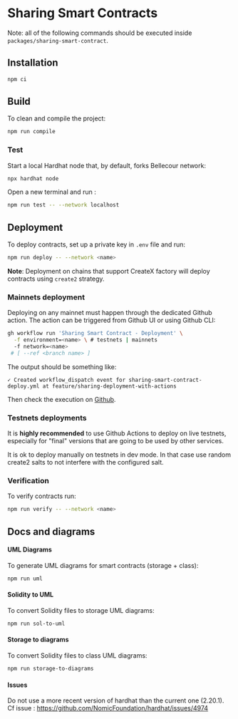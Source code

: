 # Sharing Smart Contracts

Note: all of the following commands should be executed inside `packages/sharing-smart-contract`.

## Installation

```bash
npm ci
```

## Build

To clean and compile the project:

```bash
npm run compile
```

### Test

Start a local Hardhat node that, by default, forks Bellecour network:

```bash
npx hardhat node
```

Open a new terminal and run :

```bash
npm run test -- --network localhost
```

## Deployment

To deploy contracts, set up a private key in `.env` file and run:

```bash
npm run deploy -- --network <name>
```

**Note**: Deployment on chains that support CreateX factory will deploy contracts using `create2` strategy.

### Mainnets deployment

Deploying on any mainnet must happen through the dedicated Github action.
The action can be triggered from Github UI or using Github CLI:

```sh
gh workflow run 'Sharing Smart Contract - Deployment' \
  -f environment=<name> \ # testnets | mainnets
  -f network=<name>
 # [ --ref <branch name> ]
```

The output should be something like:

```
✓ Created workflow_dispatch event for sharing-smart-contract-deploy.yml at feature/sharing-deployment-with-actions
```

Then check the execution on [Github](https://github.com/iExecBlockchainComputing/dataprotector-sdk/actions/workflows/sharing-smart-contract-deploy.yml).

### Testnets deployments

It is **highly recommended** to use Github Actions to deploy on live testnets, especially for "final" versions that are going to be used by other services.

It is ok to deploy manually on testnets in dev mode. In that case use random create2 salts to not interfere with the configured salt.

### Verification

To verify contracts run:

```bash
npm run verify -- --network <name>
```

## Docs and diagrams

#### UML Diagrams

To generate UML diagrams for smart contracts (storage + class):

```bash
npm run uml
```

#### Solidity to UML

To convert Solidity files to storage UML diagrams:

```bash
npm run sol-to-uml
```

#### Storage to diagrams

To convert Solidity files to class UML diagrams:

```bash
npm run storage-to-diagrams
```

#### Issues

Do not use a more recent version of hardhat than the current one (2.20.1). Cf issue : <https://github.com/NomicFoundation/hardhat/issues/4974>
